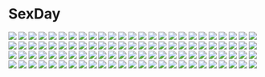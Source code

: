 # SexDay
![](https://konachan.com/image/3d8a03f1ec3efc3b36f3141d271781b8/Konachan.com%20-%20306117%20animal_ears%20bandage%20blush%20breasts%20brown_hair%20cat_smile%20catgirl%20cleavage%20fang%20forest%20long_hair%20original%20shorts%20tail%20tree%20yellow_eyes%20zettai_ryouiki.jpg)
![](https://konachan.com/image/0460b9bd26d1bebdd7cf75f8c360454e/Konachan.com%20-%2085577%20blood%20flowers%20mugon%20petals.jpg)
![](https://konachan.com/jpeg/e893df77185b59edf39c1b09119d4e1b/Konachan.com%20-%20186124%20blue_eyes%20blue_hair%20boots%20cosplay%20glasses%20gloves%20headband%20kneehighs%20long_hair%20miko%20navel%20pink_hair%20ponytail%20red_hair%20skirt%20socks%20twins%20weapon%20wink.jpg)
![](https://konachan.com/jpeg/21ffaf454d13dddb126db8acd2b852f8/Konachan.com%20-%20229228%20bell%20blue_eyes%20blush%20bow%20bunnygirl%20catgirl%20fang%20glasses%20goth-loli%20guitar%20headdress%20instrument%20kane-neko%20long_hair%20pink_hair%20sheepgirl%20tail%20twintails.jpg)
![](https://konachan.com/image/e8d0efb36f1c4e50c061cbe59f8177f7/Konachan.com%20-%2070726%20all_male%20bleach%20ishida_uryuu%20male.jpg)
![](https://konachan.com/image/aae4c7fe6c12909f586f8be69a1039e1/Konachan.com%20-%2041769%20black_star%20death_the_kid%20gun%20maka_albarn%20red%20soul_eater%20weapon.jpg)
![](https://konachan.com/jpeg/2de6d92e848a6ef0b7690e8b4a045a33/Konachan.com%20-%20211636%20ass%20black_hair%20blue_eyes%20breasts%20choker%20dark_skin%20eiyuu_senki%20headdress%20masahiro_eto%20necklace%20short_hair%20staff%20tears%20torn_clothes%20wet%20wink.jpg)
![](https://konachan.com/image/d554fb6d861c501c11e91b293528ff6d/Konachan.com%20-%20141830%20bed%20brown_eyes%20brown_hair%20hidamari_sketch%20short_hair%20yume_no_owari%20yuno.jpg)
![](https://konachan.com/jpeg/4d0b6aeef9b555a2464ab79b4eb4dd73/Konachan.com%20-%20291773%20ass%20blush%20breasts%20idolmaster%20no.gomesu%20panties%20pink_hair%20red_eyes%20shijou_takane%20topless%20underwear%20white.jpg)
![](https://konachan.com/image/d6a77dca93c36c025b782957f7f39265/Konachan.com%20-%207103%20animal_ears%20catgirl%20gagraphic%20itokatsu%20logo%20zoom_layer.jpg)
![](https://konachan.com/image/f33a9f28277df676a628d39b3de9ac0b/Konachan.com%20-%20243188%20clouds%20knyt%20landscape%20nobody%20original%20scenic%20sky%20stars.jpg)
![](https://konachan.com/jpeg/bf703af268d2ef5d63f2f8b2a63002e5/Konachan.com%20-%2017311%20disgaea%20flonne.jpg)
![](https://konachan.com/image/7c923642bc5e8c87a482e76a97b3cb05/Konachan.com%20-%20217374%20all_male%20aqua_eyes%20blonde_hair%20blue_eyes%20charcoalo%20dark_link%20dark_skin%20hat%20link_%28zelda%29%20male%20red_eyes%20sword%20the_legend_of_zelda%20weapon%20white_hair.jpg)
![](https://konachan.com/image/fc014a9dadc7ec08e8e793ffe2370d53/Konachan.com%20-%2057622%20kagamine_len%20kagamine_rin%20male%20tagme_%28artist%29%20vocaloid.jpg)
![](https://konachan.com/jpeg/e5a7d15e5eac4c3ced386347dc40a0fe/Konachan.com%20-%20112343%20blonde_hair%20christopher_tangram%20christ_pow%20clouds%20game_cg%20green_eyes%20hitomaru%20seirei_tenshou%20short_hair%20sky.jpg)
![](https://konachan.com/image/c58b7ccc18ce9966ce7321e6d767132a/Konachan.com%20-%2078362%20black_eyes%20black_hair%20blue_eyes%20blush%20bow%20brown_eyes%20brown_hair%20drink%20food%20headdress%20ice_cream%20long_hair%20saten_ruiko%20short_hair%20signed%20skirt%20twintails.jpg)
![](https://konachan.com/jpeg/75eff55911d29769490a44f028ca321b/Konachan.com%20-%20159755%20bikini%20blue_hair%20breasts%20cleavage%20erect_nipples%20long_hair%20original%20purple_eyes%20shuz%20swimsuit%20thighhighs%20twintails%20white.jpg)
![](https://konachan.com/jpeg/22403e7d6a7bd3db9de288021a84d447/Konachan.com%20-%20125792%20barefoot%20beach%20dress%20kazuharu_kina%20long_hair%20original%20scan.jpg)
![](https://konachan.com/image/6b22421ab9f21ffe42e551e71d5d4cf8/Konachan.com%20-%20166865%20barefoot%20huazha01%20long_hair%20original%20pink_hair%20red_eyes.jpg)
![](https://konachan.com/image/59134652324c02df11a9c5d9a42d1a92/Konachan.com%20-%20222253%20building%20green_eyes%20green_hair%20japanese_clothes%20kochiya_sanae%20lingyan_heiye%20miko%20navel%20sunset%20touhou.jpg)
![](https://konachan.com/image/5ea41a862bc575422d4e942477500744/Konachan.com%20-%20151438%20blonde_hair%20breasts%20christmas%20cleavage%20green_eyes%20horns%20hoshiguma_yuugi%20mizuhashi_parsee%20pointed_ears%20santa_costume%20touhou%20zan_%28harukahime%29.jpg)
![](https://konachan.com/image/4aaff300c4d460ff42d1ece292fd0833/Konachan.com%20-%2047225%20ass%20bed%20blonde_hair%20blue_eyes%20crown%20gloves%20littlewitch%20oyari_ashito%20panties%20socks%20underwear.jpg)
![](https://konachan.com/image/0a396bbdeb09c19bdb275ad9e47b41bd/Konachan.com%20-%2096944%20animal_ears%20breasts%20headphones%20microphone%20nipples%20nitroplus%20pink_hair%20pussy%20sonico%20stockings%20super_sonico%20uncensored.jpg)
![](https://konachan.com/jpeg/7f9ad2a4a4aa1732d86f390ca8ef9e6f/Konachan.com%20-%2058234%20f-ism%20maid%20murakami_suigun%20ribbons.jpg)
![](https://konachan.com/image/45c70907b36652b608ded09f217be978/Konachan.com%20-%2048814%20akiyama_mio%20guitar%20instrument%20k-on%21.jpg)
![](https://konachan.com/jpeg/f5800395644eaf8859dbffbda29679fb/Konachan.com%20-%20153115%20anal%20blonde_hair%20blush%20game_cg%20green_eyes%20hinata_mutsuki%20inui_sakami%20long_hair%20masturbation%20pantyhose%20puppy_lady%20skyfish%20torn_clothes%20vibrator.jpg)
![](https://konachan.com/jpeg/dc7367526d000431c6d3ed216c6d2a5b/Konachan.com%20-%20208652%20blush%20breast_grab%20breasts%20censored%20fingering%20game_cg%20golden_marriage%20hayakawa_harui%20ichijouji_touko%20nipples%20nude%20penis%20pussy%20sex%20tachibana_nagisa%20wet.jpg)
![](https://konachan.com/image/434e65d324253a2768efd053392326eb/Konachan.com%20-%2085373%20hatsune_miku%20nekoita%20thighhighs%20twintails%20vocaloid%20weapon.jpg)
![](https://konachan.com/image/c02dd8a68ad162af929ffad6919ee03e/Konachan.com%20-%20295765%20dark%20girls_frontline%20mecha%20pure_boy.jpg)
![](https://konachan.com/image/e0cbfb23f4cbe1cee5bd887e79f713b7/Konachan.com%20-%20247321%20akatonbo%20aka_tonbo_%28lovetow%29%20aliasing%20hatsune_miku%20long_hair%20suna_no_wakusei_%28vocaloid%29%20twintails%20vocaloid.jpg)
![](https://konachan.com/image/cf205f142c99fea4e73ec52cbee0fe06/Konachan.com%20-%2011056%20sarasa_tokoyo%20tenohira_wo_taiyou_ni.jpg)
![](https://konachan.com/jpeg/fda9f45a1ed9115fd3831646094f866c/Konachan.com%20-%20279177%20aibeya%20blush%20breasts%20brown_hair%20censored%20cleavage%20dress%20fellatio%20fingering%20game_cg%20hayami_aki%20headdress%20necklace%20oryou%20penis%20red_eyes%20stockings.jpg)
![](https://konachan.com/jpeg/aeb4fb6d5c5fac97e9c4020df5870201/Konachan.com%20-%20294060%20anus%20hachimiya_meguru%20hero_neisan%20idolmaster_shiny_colors%20kazano_hiori%20nude%20pubic_hair%20pussy%20sakuragi_mano%20uncensored.jpg)
![](https://konachan.com/image/c97fde4685f6da7e663382b2260d853c/Konachan.com%20-%20111696%20animal_ears%20garter_belt%20liya%20maid%20makise_kurisu%20panties%20skirt%20steins%3Bgate%20stockings%20underwear%20upskirt.jpg)
![](https://konachan.com/jpeg/a77d42dbe406f14296302956a82cd7d8/Konachan.com%20-%20161414%20black_lilith%20blonde_hair%20bloomers%20blue_eyes%20blush%20breast_hold%20fingering%20game_cg%20gym_uniform%20kanamari_kanata%20masturbation%20sasayuki%20wet.jpg)
![](https://konachan.com/jpeg/9d10ad05edeffa2888f61fa9c961d0aa/Konachan.com%20-%20173424%20blonde_hair%20forest%20headband%20kacchuu%20original%20skull%20tree.jpg)
![](https://konachan.com/jpeg/8c5a92d8e3e4e845b6fb1c4e6b16fd9e/Konachan.com%20-%20300081%20bra%20breasts%20cleavage%20maimu_%28gol-em-1226%29%20original%20panties%20school_uniform%20shirt%20signed%20skirt_lift%20underwear%20waifu2x.jpg)
![](https://konachan.com/jpeg/d3155bdb652e17eb4280a6ba50cbbcc7/Konachan.com%20-%20171518%20asahina_shin%20blonde_hair%20blue_eyes%20breast_hold%20breasts%20game_cg%20hontani_kanae%20karumaruka_circle%20long_hair%20nipples%20saga_planets%20swimsuit.jpg)
![](https://konachan.com/jpeg/4924b4c9d7e34e66334e5b37a3145062/Konachan.com%20-%20258840%20aqua_eyes%20bed%20blush%20computer%20eromanga-sensei%20fukuri%20gray_hair%20izumi_sagiri%20loli%20long_hair%20ribbons.jpg)
![](https://konachan.com/image/fb78704c2f8e4cb01003a947cda03f4f/Konachan.com%20-%2035849%20suzuhira_hiro.jpg)
![](https://konachan.com/image/180a1b56c5338fd846d8001b362de9e3/Konachan.com%20-%20166592%20blush%20cherry_blossoms%20flowers%20hatsune_miku%20ogipote%20pink%20pink_eyes%20pink_hair%20sakura_miku%20skirt%20thighhighs%20twintails%20vocaloid.jpg)
![](https://konachan.com/image/bf2a3024c6ac9abebcb7662d5712750a/Konachan.com%20-%20237426%20bleach%20ichimaru_gin%20male%20matsumoto_rangiku%20noppo%20polychromatic%20tagme.jpg)
![](https://konachan.com/image/7647a9e4f4289e492e1d49be6242b05f/Konachan.com%20-%20116178%20hanasaku_iroha%20matsumae_ohana%20nyantype%20oshimizu_nako%20scan%20tsurugi_minko.jpg)
![](https://konachan.com/image/ef1d4f48bc8bfb2ac55d0afbd69d195b/Konachan.com%20-%20244234%20aqua_eyes%20aqua_hair%20black_eyes%20black_hair%20goggles%20long_hair%20male%20nia_teppelin%20short_hair%20shorts%20simon%20tagme_%28artist%29%20watermark.jpg)
![](https://konachan.com/image/e5af119ddac73ce9f44484d244fef35f/Konachan.com%20-%2088996%20animal_ears%20ezomori_nozomu%20foxgirl%20kanokon%20minamoto_chizuru%20nude%20oyamada_kouta%20tail%20wolfgirl.jpg)
![](https://konachan.com/image/cfb260465bac20f885bd81b61d983c87/Konachan.com%20-%2066706%20destinybones%20madara%20natsume_yuujinchou.jpg)
![](https://konachan.com/image/26923a1c5bd7cbd806a8080e214da7bc/Konachan.com%20-%20156168%20chuunibyou_demo_koi_ga_shitai%21%20dress%20eyepatch%20school_uniform%20stoner08%20takanashi_rikka%20takanashi_touka.jpg)
![](https://konachan.com/image/10ea38bb2ca61ba5224234d4c8943af3/Konachan.com%20-%2083478%20aqua_eyes%20guitar%20instrument%20megurine_luka%20pink_hair%20vocaloid%20yucco_kxoxc.jpg)
![](https://konachan.com/image/4004f2c893971999b650cd0e2f1e9e56/Konachan.com%20-%20115190%20bunny%20segnoj%20water.jpg)
![](https://konachan.com/jpeg/4b10f69eb447ba16f1ca5bd2c81eb435/Konachan.com%20-%20117602%20bow%20breasts%20fujiwara_no_mokou%20gray_hair%20nipples%20red_eyes%20saburou_%28hgmg%29%20touhou%20white.jpg)
![](https://konachan.com/image/bb5d3cf5e4ba4594c7a5ccd306f294d6/Konachan.com%20-%2045089%20game_cg%20meri_chri%20mikagami_mamizu%20seiya_mashiro%20whirlpool.jpg)
![](https://konachan.com/image/43b7a3991bca85f24bdaea5c1568e5e1/Konachan.com%20-%2055780%20araragi_koyomi%20bakemonogatari%20group%20hanekawa_tsubasa%20kanbaru_suruga%20male%20monogatari_%28series%29%20senjougahara_hitagi.jpg)
![](https://konachan.com/jpeg/2938a29df98080da46616c8b5821139b/Konachan.com%20-%20302247%202girls%20gunp%20hug%20no_bra%20nopan%20open_shirt%20school_uniform%20shinjou_akane%20ssss.gridman%20takarada_rikka%20yuri.jpg)
![](https://konachan.com/jpeg/2c8665e0a4d3bddcfbb449a0b974821c/Konachan.com%20-%20226618%20blonde_hair%20blue_eyes%20bob-omb%20bowser%20chain%20crown%20crying%20dress%20elbow_gloves%20gloves%20goomba%20koopa_troopa%20long_hair%20piranha_plant%20super_mario%20tears%20white.jpg)
![](https://konachan.com/image/6b5b5c707ee0ed0d3294b63ea349255f/Konachan.com%20-%2032380%20harima_kenji%20school_rumble.jpg)
![](https://konachan.com/image/9638807cad03b20d41b5de61fefdf45b/Konachan.com%20-%20101531%20caucasus%20kirihara_souko.jpg)
![](https://konachan.com/image/e9557fa3e78b981677a56cdf1a3fe4d6/Konachan.com%20-%20142939%20aqua_hair%20bikini%20breasts%20cleavage%20erise%20hatsune_miku%20long_hair%20polychromatic%20sideboob%20swimsuit%20underboob%20vocaloid%20water.jpg)
![](https://konachan.com/image/052fbd53b517f5d3fd1a05f08b8c5cef/Konachan.com%20-%2065596%20bow%20breasts%20candy%20cleavage%20lollipop%20megurine_luka%20mirre%20pantyhose%20pink_hair%20vocaloid.jpg)
![](https://konachan.com/image/4e6e4fdee15bea99d489b3b1cceed890/Konachan.com%20-%2067098%20kagamine_len%20kagamine_rin%20male%20vocaloid.jpg)
![](https://konachan.com/jpeg/06bf982b4811cc821bc3c5b50300587d/Konachan.com%20-%2094753%20close%20kanon%20minase_nayuki%20transparent%20vector.jpg)
![](https://konachan.com/image/bf4f3777b0528608aa28c1eb1ef47cde/Konachan.com%20-%20118120%20drink%20food%20group%20hatsune_miku%20hoodie%20kagamine_len%20kagamine_rin%20kaito%20male%20megurine_luka%20meiko%20shinwa%20vocaloid.jpg)
![](https://konachan.com/image/5f4fea507a209bed2d286fd579183d9b/Konachan.com%20-%20292886%20ass%20bandage%20bikini%20breasts%20cameltoe%20danua%20dyun%20granblue_fantasy%20horns%20long_hair%20pink_eyes%20purple_hair%20swimsuit%20white.jpg)
![](https://konachan.com/image/057f6e795a8aedc2a49bf8c488d55d9a/Konachan.com%20-%2095208%20breasts%20cleavage%20mahou_tsukai_kurohime%20third-party_edit%20vector.jpg)
![](https://konachan.com/image/f30d2be0c5901fcc49bfc6bbff20e4bc/Konachan.com%20-%2014739%20black_eyes%20black_hair%20hat%20kobayashi_yuji%20train.jpg)
![](https://konachan.com/jpeg/3c58958f20eedbb1ee6e79ba5e259ce8/Konachan.com%20-%20210229%20brown_hair%20censored%20game_cg%20haramase_saimin_kan_jk_to_zetsurin_kimo_oyaji%20kusarou%20purple_eyes%20pussy%20spread_pussy%20tagme_%28character%29%20zion.jpg)
![](https://konachan.com/image/386a02a99d4ad119c1b3cbe439805b92/Konachan.com%20-%20149347%20barefoot%20bath%20bathtub%20hayate_no_gotoku%20loli%20megami%20nude%20okita_miyana%20sanzenin_nagi%20scan%20tsugumi_ruri.jpg)
![](https://konachan.com/jpeg/554d59f23a59c7fc80e53e44d3e050f8/Konachan.com%20-%20190702%20book%20brown_hair%20ensemble_%28company%29%20game_cg%20otome_ga_kanaderu_koi_no_aria%20red_eyes%20ribbons%20school_uniform%20skirt%20tagme_%28artist%29%20yukishiro_kotori.jpg)
![](https://konachan.com/image/6c8a1d1a2946dfffff38bee2b6434951/Konachan.com%20-%20168536%20aqua_hair%20blue_eyes%20boots%20bow%20bunny%20dress%20glasses%20gloves%20group%20gumi%20ia%20kaito%20katana%20male%20meiko%20ponytail%20scarf%20shorts%20socks%20sword%20vocaloid%20weapon%20wink.jpg)
![](https://konachan.com/jpeg/2250c66a03fb401329fcea18b6e4f336/Konachan.com%20-%20254001%20ass%20blush%20bodysuit%20crystal_shoujo%20erect_nipples%20fate_grand_order%20fate_%28series%29%20long_hair%20red_eyes%20red_hair%20skintight%20torn_clothes.jpg)
![](https://konachan.com/image/e2dc3e63c4a56730b6193a7b54cfeb19/Konachan.com%20-%20184486%20felt%20original.jpg)
![](https://konachan.com/image/902ddf5a19da6c9651bdef98d88eba10/Konachan.com%20-%2016629%20makai_tenshi_jibril.jpg)
![](https://konachan.com/image/cd8eab2340abad50c136cb14f96b4a01/Konachan.com%20-%2099036%20black_rock_shooter%20kuroi_mato.jpg)
![](https://konachan.com/image/503c8e3ec58bb2470a9e4ab915acc048/Konachan.com%20-%20125148%20blue_eyes%20makise_kurisu%20red_hair%20steins%3Bgate%20tie.jpg)
![](https://konachan.com/image/62541dcd787e9b6025d1039bde9599b0/Konachan.com%20-%20169772%20black_hair%20blue_eyes%20brown_hair%20dress%20glasses%20green_eyes%20hat%20long_hair%20pantyhose%20ponytail%20short_hair%20shorts%20skirt%20steins%3Bgate%20syow-maru%20tie%20white.jpg)
![](https://konachan.com/jpeg/e4425fabe2786ea6033cca5e2d19cb7e/Konachan.com%20-%20133369%20animal_ears%20blue_hair%20catgirl%20dress%20furude_rika%20higurashi_no_naku_koro_ni%20long_hair%20pavel%20photo%20sketch%20tagme%20twintails.jpg)
![](https://konachan.com/image/dd5e512a9938756ee595db9cebb170eb/Konachan.com%20-%20117446%20blue_hair%20breasts%20izayoi_sakuya%20maid%20nipples%20open_shirt%20panties%20red_eyes%20thighhighs%20touhou%20underwear%20youkou.jpg)
![](https://konachan.com/image/cd57fbc26cb9aa654792f5720222ee57/Konachan.com%20-%2091853%20alphonse%20blonde_hair%20blue_eyes%20blue_hair%20dress%20green_hair%20group%20kagamine_rin%20kaito%20long_hair%20male%20mask%20short_hair%20twintails%20vocaloid%20watermark.jpg)
![](https://konachan.com/jpeg/edd64024f03095b9a46e53c1be553fe3/Konachan.com%20-%20293040%20aqua_hair%20bikini%20bow%20breasts%20cleavage%20couch%20fate_grand_order%20fate_%28series%29%20fujifuji924%20horns%20long_hair%20swimsuit%20thighhighs%20twintails%20yellow_eyes.jpg)
![](https://konachan.com/jpeg/84e775fac8779afdeeb6bed338ca2325/Konachan.com%20-%20260735%20boots%20breasts%20building%20city%20cleavage%20clouds%20dress%20fate_%28series%29%20fukuda935%20necklace%20night%20short_hair%20signed%20sky%20sword%20weapon%20white_hair%20yellow_eyes.jpg)
![](https://konachan.com/image/e9b63874db67d68746389887e9a0cd8c/Konachan.com%20-%205836%20dokkoida%20dokkoider%20tanpopo.jpg)
![](https://konachan.com/image/fc7f6ad5425c89b55eb1cca1dd1e4f3e/Konachan.com%20-%20160157%20blue_eyes%20flowers%20green_hair%20hat%20shikieiki_yamaxanadu%20skirt%20skull%20touhou%20ugume.jpg)
![](https://konachan.com/image/36955b6d6181a466187b90180c99b6f8/Konachan.com%20-%20181988%20animal%20animal_ears%20breasts%20dark%20forest%20grass%20hugo_richard%20mononoke_hime%20san%20sideboob%20signed%20tree%20wolf.jpg)
![](https://konachan.com/image/9c0dc8d585c466853abd9ae870518509/Konachan.com%20-%20255908%20anus%20ass%20azur_lane%20blush%20breasts%20brown_hair%20catgirl%20censored%20cum%20dark_skin%20fang%20fellatio%20mask%20nipples%20nude%20penis%20pussy%20red_eyes%20tail%20tama_satou.jpg)
![](https://konachan.com/image/e41212725647ba2739fe25d8570b3309/Konachan.com%20-%2019531%20amane_misa%20death_note%20male%20yagami_light.jpg)
![](https://konachan.com/jpeg/567545eb11d5001b5f425d00197cc91a/Konachan.com%20-%20230753%20boots%20couch%20gray_hair%20kneehighs%20long_hair%20mingou91%20original%20ponytail%20purple_eyes%20shorts%20waifu2x.jpg)
![](https://konachan.com/image/371cdd8d271b41a4d0c7fe66dafcdfb5/Konachan.com%20-%20101096%202girls%20akemi_homura%20bow%20bow_%28weapon%29%20capura_lin%20gloves%20gun%20kaname_madoka%20mahou_shoujo_madoka_magica%20pink_eyes%20pink_hair%20purple_eyes%20twintails%20weapon.jpg)
![](https://konachan.com/image/29cfbadbe4068fb551ac8b0c48b63476/Konachan.com%20-%20282863%20animal_ears%20bow%20breasts%20bunny_ears%20cameltoe%20cleavage%20elbow_gloves%20erect_nipples%20garter%20glasses%20gloves%20ishida_hiroyuki%20maid%20original%20swimsuit.jpg)
![](https://konachan.com/jpeg/e9cbf5c4c29d31db061325abcb601c85/Konachan.com%20-%20113276%20breasts%20collar%20elbow_gloves%20gloves%20kuronekogata%20nipples%20nude%20pink_hair%20red_eyes%20tagme%20tail%20wings.jpg)
![](https://konachan.com/jpeg/3299ac339bbb39fe0894a63d35ed5e3d/Konachan.com%20-%2098800%20apron%20censored%20fellatio%20game_cg%20naked_apron%20penis%20purple_hair%20rei_%28character%29%20sex%20soushinjutsu_rei.jpg)
![](https://konachan.com/jpeg/c824efe02655d9df85c7c416833612d8/Konachan.com%20-%2030673%20hoshikawa_crystal%20kaguyama_hime%20nanao_naru%20nano_kari%20ohimesama_navigation.jpg)
![](https://konachan.com/image/834dbf042ff05af7750471da35071dea/Konachan.com%20-%2098913%20butterfly%20flowers%20green_eyes%20green_hair%20long_hair%20tagme.jpg)
![](https://konachan.com/image/a79c01b5212c48274add16cc979df78e/Konachan.com%20-%2019015%20naruto%20uchiha_itachi%20yuuhi_kurenai.jpg)
![](https://konachan.com/image/22c0457df660f6a950e54d5bdbc3286d/Konachan.com%20-%20166208%20blood%20boots%20camera%20car%20city%20clouds%20d.b.spark%20dangan-ronpa%20gloves%20kirigiri_kyouko%20monokuma%20night%20police%20purple_eyes%20purple_hair%20skirt%20uniform.jpg)
![](https://konachan.com/jpeg/2ebac3904f68d31d89ef0c2f1ff8c565/Konachan.com%20-%20228577%20bikini%20blush%20breasts%20cameltoe%20collar%20dark_skin%20fang%20garter_belt%20long_hair%20navel%20original%20stockings%20swimsuit%20tail%20thighhighs%20underboob%20white%20white_hair.jpg)
![](https://konachan.com/jpeg/f75bf1c73ba1ae0f8673c579e7921151/Konachan.com%20-%2029909%20bicolored_eyes%20fate_testarossa%20gradient%20loli%20mahou_shoujo_lyrical_nanoha%20nipples%20nude%20pink%20takamachi_nanoha%20takamachi_vivio%20vector.jpg)
![](https://konachan.com/jpeg/9172e7bcea43162693c003cb82225dba/Konachan.com%20-%20127180%20black_hair%20censored%20fellatio%20game_cg%20long_hair%20penis%20pero%20prismatic_princess_union_stars%20school_uniform%20socks.jpg)
![](https://konachan.com/jpeg/bfa1ec220089125e7d5467302fbf0a3c/Konachan.com%20-%20299850%20kamo_nasus.%20nobody%20original%20realistic%20scenic%20shrine%20stairs%20tree.jpg)
![](https://konachan.com/image/fa13e1edc7585871222fc356fa18c73e/Konachan.com%20-%2092637%20aqua_eyes%20aqua_hair%20blonde_hair%20green_eyes%20hatsune_miku%20japanese_clothes%20kagamine_rin%20microphone%20thighhighs%20twintails%20vocaloid%20wadaka.jpg)
![](https://konachan.com/jpeg/0fff57773f326441f41c9bcf527f82b4/Konachan.com%20-%20280411%20aqua_eyes%20aqua_hair%20dress%20hatsune_miku%20heiwa_%28murasiho%29%20long_hair%20twintails%20vocaloid%20yuki_miku.jpg)
![](https://konachan.com/jpeg/fa1fe6a51a5c71a6eb1502c399f896c6/Konachan.com%20-%20260366%20blush%20breasts%20brown_eyes%20brown_hair%20idolmaster%20idolmaster_cinderella_girls%20long_hair%20n.g.%20nipples%20nitta_minami%20third-party_edit%20towel%20white.jpg)
